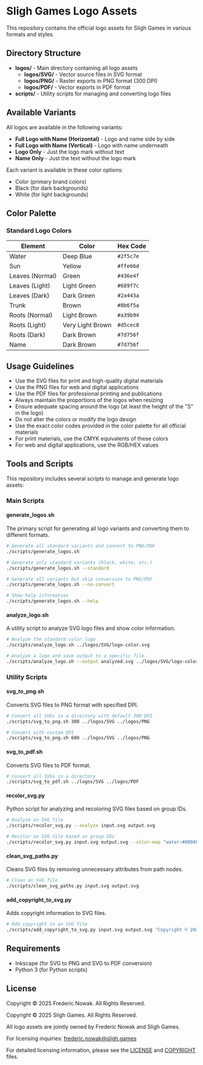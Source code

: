 # Sligh Games Logo Assets

This repository contains the official logo assets for Sligh Games in various formats and styles.

## Directory Structure

- **logos/** - Main directory containing all logo assets
  - **logos/SVG/** - Vector source files in SVG format
  - **logos/PNG/** - Raster exports in PNG format (300 DPI)
  - **logos/PDF/** - Vector exports in PDF format
- **scripts/** - Utility scripts for managing and converting logo files

## Available Variants

All logos are available in the following variants:

- **Full Logo with Name (Horizontal)** - Logo and name side by side
- **Full Logo with Name (Vertical)** - Logo with name underneath
- **Logo Only** - Just the logo mark without text
- **Name Only** - Just the text without the logo mark

Each variant is available in these color options:
- Color (primary brand colors)
- Black (for dark backgrounds)
- White (for light backgrounds)

## Color Palette

### Standard Logo Colors

| Element | Color | Hex Code |
|---------|-------|----------|
| Water | Deep Blue | `#2f5c7e` |
| Sun | Yellow | `#ffe66d` |
| Leaves (Normal) | Green | `#436e4f` |
| Leaves (Light) | Light Green | `#689f7c` |
| Leaves (Dark) | Dark Green | `#2a443a` |
| Trunk | Brown | `#8b6f5a` |
| Roots (Normal) | Light Brown | `#a39b94` |
| Roots (Light) | Very Light Brown | `#d5cec8` |
| Roots (Dark) | Dark Brown | `#7d756f` |
| Name | Dark Brown | `#7d756f` |

## Usage Guidelines

- Use the SVG files for print and high-quality digital materials
- Use the PNG files for web and digital applications
- Use the PDF files for professional printing and publications
- Always maintain the proportions of the logos when resizing
- Ensure adequate spacing around the logo (at least the height of the "S" in the logo)
- Do not alter the colors or modify the logo design
- Use the exact color codes provided in the color palette for all official materials
- For print materials, use the CMYK equivalents of these colors
- For web and digital applications, use the RGB/HEX values

## Tools and Scripts

This repository includes several scripts to manage and generate logo assets:

### Main Scripts

#### generate_logos.sh

The primary script for generating all logo variants and converting them to different formats.

```bash
# Generate all standard variants and convert to PNG/PDF
./scripts/generate_logos.sh

# Generate only standard variants (black, white, etc.)
./scripts/generate_logos.sh --standard

# Generate all variants but skip conversion to PNG/PDF
./scripts/generate_logos.sh --no-convert

# Show help information
./scripts/generate_logos.sh --help
```

#### analyze_logo.sh

A utility script to analyze SVG logo files and show color information.

```bash
# Analyze the standard color logo
./scripts/analyze_logo.sh ../logos/SVG/logo-color.svg

# Analyze a logo and save output to a specific file
./scripts/analyze_logo.sh --output analyzed.svg ../logos/SVG/logo-color.svg
```

### Utility Scripts

#### svg_to_png.sh

Converts SVG files to PNG format with specified DPI.

```bash
# Convert all SVGs in a directory with default 300 DPI
./scripts/svg_to_png.sh 300 ../logos/SVG ../logos/PNG

# Convert with custom DPI
./scripts/svg_to_png.sh 600 ../logos/SVG ../logos/PNG
```

#### svg_to_pdf.sh

Converts SVG files to PDF format.

```bash
# Convert all SVGs in a directory
./scripts/svg_to_pdf.sh ../logos/SVG ../logos/PDF
```

#### recolor_svg.py

Python script for analyzing and recoloring SVG files based on group IDs.

```bash
# Analyze an SVG file
./scripts/recolor_svg.py --analyze input.svg output.svg

# Recolor an SVG file based on group IDs
./scripts/recolor_svg.py input.svg output.svg --color-map "water:#0000FF,sun:#FFFF00"
```

#### clean_svg_paths.py

Cleans SVG files by removing unnecessary attributes from path nodes.

```bash
# Clean an SVG file
./scripts/clean_svg_paths.py input.svg output.svg
```

#### add_copyright_to_svg.py

Adds copyright information to SVG files.

```bash
# Add copyright to an SVG file
./scripts/add_copyright_to_svg.py input.svg output.svg "Copyright © 2025 Sligh Games"
```

## Requirements

- Inkscape (for SVG to PNG and SVG to PDF conversion)
- Python 3 (for Python scripts)

## License

Copyright © 2025 Frederic Nowak. All Rights Reserved.  

Copyright © 2025 Sligh Games. All Rights Reserved.

All logo assets are jointly owned by Frederic Nowak and Sligh Games.

For licensing inquiries: frederic.nowak@sligh.games

For detailed licensing information, please see the [LICENSE](./LICENSE) and [COPYRIGHT](./COPYRIGHT.txt) files.
